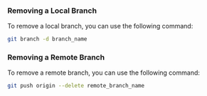 ### Removing a Local Branch

To remove a local branch, you can use the following command:

```bash
git branch -d branch_name
```

### Removing a Remote Branch
To remove a remote branch, you can use the following command:

```bash
git push origin --delete remote_branch_name
```

